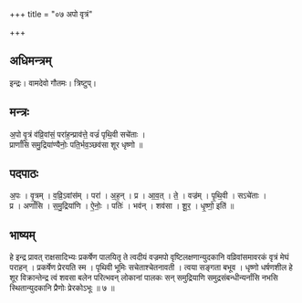 +++
title = "०७ अपो वृत्रं"

+++
## अधिमन्त्रम्
इन्द्रः। वामदेवो गौतमः। त्रिष्टुप्।

## मन्त्रः
अ॒पो वृ॒त्रं व॑व्रि॒वांसं॒ परा॑ह॒न्प्राव॑त्ते॒ वज्रं॑ पृथि॒वी सचे॑ताः ।  
प्रार्णां॑सि समु॒द्रिया॑ण्यैनोः॒ पति॒र्भव॒ञ्छव॑सा शूर धृष्णो ॥

## पदपाठः
अ॒पः । वृ॒त्रम् । व॒व्रि॒ऽवांस॑म् । परा॑ । अ॒ह॒न् । प्र । आ॒व॒त् । ते॒ । वज्र॑म् । पृ॒थि॒वी । सऽचे॑ताः ।  
प्र । अर्णां॑सि । स॒मु॒द्रिया॑णि । ऐ॒नोः॒ । पतिः॑ । भव॑न् । शव॑सा । शू॒र॒ । धृ॒ष्णो॒ इति॑ ॥

## भाष्यम्
हे इन्द्र प्रावत् राक्षसादिभ्यः प्रकर्षेण पालयितृ ते त्वदीयं वज्रमपो वृष्टिलक्षणान्युदकानि वव्रिवांसमावरकं वृत्रं मेघं पराहन् । प्रकर्षेण प्रेरयति स्म । पृथिवी भूमिः सचेताश्चेतनावती । त्वया सङ्गता बभूव । धृष्णो धर्षणशील हे शूर विक्रान्तेन्द्र त्वं शवसा बलेन परित्भवन् लोकानां पालकः सन् समुद्रियाणि समुद्रसंबन्धीन्यर्नांसि नभसि स्थितान्युदकानि प्रैणोः प्रेरकोऽभूः ॥ ७ ॥